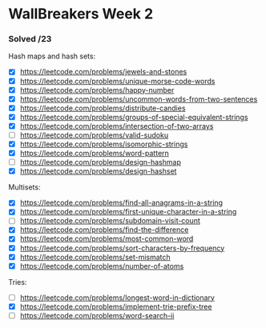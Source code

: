 # WallBreakers Week 2


### Solved /23 

Hash maps and hash sets:
- [X] https://leetcode.com/problems/jewels-and-stones
- [X] https://leetcode.com/problems/unique-morse-code-words
- [X] https://leetcode.com/problems/happy-number
- [X] https://leetcode.com/problems/uncommon-words-from-two-sentences
- [X] https://leetcode.com/problems/distribute-candies
- [X] https://leetcode.com/problems/groups-of-special-equivalent-strings
- [X] https://leetcode.com/problems/intersection-of-two-arrays
- [ ] https://leetcode.com/problems/valid-sudoku
- [X] https://leetcode.com/problems/isomorphic-strings
- [X] https://leetcode.com/problems/word-pattern
- [ ] https://leetcode.com/problems/design-hashmap
- [X] https://leetcode.com/problems/design-hashset

Multisets:
- [X] https://leetcode.com/problems/find-all-anagrams-in-a-string
- [X] https://leetcode.com/problems/first-unique-character-in-a-string
- [ ] https://leetcode.com/problems/subdomain-visit-count
- [X] https://leetcode.com/problems/find-the-difference
- [X] https://leetcode.com/problems/most-common-word
- [X] https://leetcode.com/problems/sort-characters-by-frequency
- [X] https://leetcode.com/problems/set-mismatch
- [X] https://leetcode.com/problems/number-of-atoms

Tries:
- [ ] https://leetcode.com/problems/longest-word-in-dictionary
- [X] https://leetcode.com/problems/implement-trie-prefix-tree
- [ ] https://leetcode.com/problems/word-search-ii
